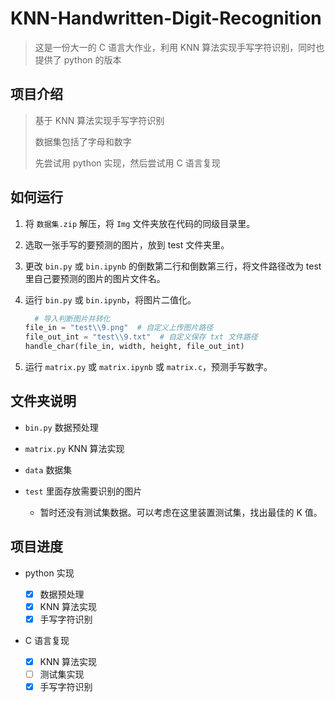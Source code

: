 # KNN-Handwritten-Digit-Recognition

> 这是一份大一的 C 语言大作业，利用 KNN 算法实现手写字符识别，同时也提供了 python 的版本

## 项目介绍

> 基于 KNN 算法实现手写字符识别
>
> 数据集包括了字母和数字
>
> 先尝试用 python 实现，然后尝试用 C 语言复现

## 如何运行

1. 将 `数据集.zip` 解压，将 `Img` 文件夹放在代码的同级目录里。
2. 选取一张手写的要预测的图片，放到 test 文件夹里。
3. 更改 `bin.py` 或 `bin.ipynb` 的倒数第二行和倒数第三行，将文件路径改为 test 里自己要预测的图片的图片文件名。
4. 运行 `bin.py` 或 `bin.ipynb`，将图片二值化。

   ```python
     # 导入判断图片并转化
   file_in = "test\\9.png"  # 自定义上传图片路径
   file_out_int = "test\\9.txt"  # 自定义保存 txt 文件路径
   handle_char(file_in, width, height, file_out_int)
   ```
5. 运行 `matrix.py` 或 `matrix.ipynb` 或 `matrix.c`，预测手写数字。

## 文件夹说明

- `bin.py` 数据预处理
- `matrix.py` KNN 算法实现
- `data` 数据集
- `test` 里面存放需要识别的图片

  - 暂时还没有测试集数据。可以考虑在这里装置测试集，找出最佳的 K 值。

## 项目进度

- python 实现

  - [X] 数据预处理
  - [X] KNN 算法实现
  - [X] 手写字符识别
- C 语言复现

  - [X] KNN 算法实现
  - [ ] 测试集实现
  - [X] 手写字符识别
